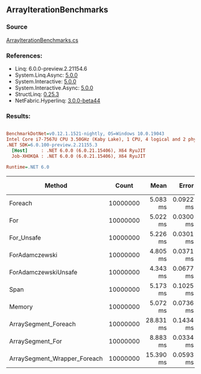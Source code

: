 ﻿## ArrayIterationBenchmarks

### Source
[ArrayIterationBenchmarks.cs](../NetFabric.Hyperlinq.Benchmarks/Benchmarks/ArrayIterationBenchmarks.cs)

### References:
- Linq: 6.0.0-preview.2.21154.6
- System.Linq.Async: [5.0.0](https://www.nuget.org/packages/System.Linq.Async/5.0.0)
- System.Interactive: [5.0.0](https://www.nuget.org/packages/System.Interactive/5.0.0)
- System.Interactive.Async: [5.0.0](https://www.nuget.org/packages/System.Interactive.Async/5.0.0)
- StructLinq: [0.25.3](https://www.nuget.org/packages/StructLinq/0.25.3)
- NetFabric.Hyperlinq: [3.0.0-beta44](https://www.nuget.org/packages/NetFabric.Hyperlinq/3.0.0-beta44)

### Results:
``` ini

BenchmarkDotNet=v0.12.1.1521-nightly, OS=Windows 10.0.19043
Intel Core i7-7567U CPU 3.50GHz (Kaby Lake), 1 CPU, 4 logical and 2 physical cores
.NET SDK=6.0.100-preview.2.21155.3
  [Host]     : .NET 6.0.0 (6.0.21.15406), X64 RyuJIT
  Job-XHOKQA : .NET 6.0.0 (6.0.21.15406), X64 RyuJIT

Runtime=.NET 6.0  

```
|                       Method |    Count |      Mean |     Error |    StdDev | Ratio | RatioSD | Gen 0 | Gen 1 | Gen 2 | Allocated |
|----------------------------- |--------- |----------:|----------:|----------:|------:|--------:|------:|------:|------:|----------:|
|                      Foreach | 10000000 |  5.083 ms | 0.0922 ms | 0.1133 ms |  1.00 |    0.00 |     - |     - |     - |       1 B |
|                          For | 10000000 |  5.022 ms | 0.0300 ms | 0.0266 ms |  0.98 |    0.02 |     - |     - |     - |       2 B |
|                   For_Unsafe | 10000000 |  5.226 ms | 0.0301 ms | 0.0267 ms |  1.02 |    0.02 |     - |     - |     - |       2 B |
|               ForAdamczewski | 10000000 |  4.805 ms | 0.0371 ms | 0.0310 ms |  0.94 |    0.02 |     - |     - |     - |       2 B |
|         ForAdamczewskiUnsafe | 10000000 |  4.343 ms | 0.0677 ms | 0.0633 ms |  0.85 |    0.03 |     - |     - |     - |       1 B |
|                         Span | 10000000 |  5.173 ms | 0.1025 ms | 0.1220 ms |  1.02 |    0.04 |     - |     - |     - |       1 B |
|                       Memory | 10000000 |  5.072 ms | 0.0736 ms | 0.0723 ms |  0.99 |    0.02 |     - |     - |     - |       1 B |
|         ArraySegment_Foreach | 10000000 | 28.831 ms | 0.1434 ms | 0.1271 ms |  5.63 |    0.14 |     - |     - |     - |       6 B |
|             ArraySegment_For | 10000000 |  8.883 ms | 0.0334 ms | 0.0296 ms |  1.73 |    0.04 |     - |     - |     - |       2 B |
| ArraySegment_Wrapper_Foreach | 10000000 | 15.390 ms | 0.0593 ms | 0.0496 ms |  3.00 |    0.08 |     - |     - |     - |       3 B |
